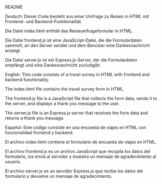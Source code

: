 README

Deutsch: 
Dieser Code besteht aus einer Umfrage zu Reisen in HTML mit Frontend- und Backend-Funktionalität.

Die Datei index.html enthält das Reiseumfrageformular in HTML.

Die Datei frontend.js ist eine JavaScript-Datei, die die Formulardaten sammelt, an den Server sendet und dem Benutzer eine Dankesnachricht anzeigt.

Die Datei server.js ist ein Express.js-Server, der die Formulardaten empfängt und eine Dankesnachricht zurückgibt.

English:
This code consists of a travel survey in HTML with frontend and backend functionality.

The index.html file contains the travel survey form in HTML.

The frontend.js file is a JavaScript file that collects the form data, sends it to the server, and displays a thank you message to the user.

The server.js file is an Express.js server that receives the form data and returns a thank you message.

Español:
Este código consiste en una encuesta de viajes en HTML con funcionalidad frontend y backend.

El archivo index.html contiene el formulario de encuesta de viajes en HTML.

El archivo frontend.js es un archivo JavaScript que recopila los datos del formulario, los envía al servidor y muestra un mensaje de agradecimiento al usuario.

El archivo server.js es un servidor Express.js que recibe los datos del formulario y devuelve un mensaje de agradecimiento.
